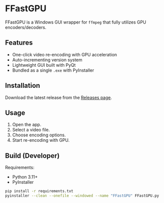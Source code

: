 # FFastGPU

FFastGPU is a Windows GUI wrapper for `ffmpeg` that fully utilizes GPU encoders/decoders.

## Features
- One-click video re-encoding with GPU acceleration
- Auto-incrementing version system
- Lightweight GUI built with PyQt
- Bundled as a single `.exe` with PyInstaller

## Installation
Download the latest release from the [Releases page](../../releases).

## Usage
1. Open the app.
2. Select a video file.
3. Choose encoding options.
4. Start re-encoding with GPU.

## Build (Developer)
Requirements:
- Python 3.11+
- PyInstaller

```bash
pip install -r requirements.txt
pyinstaller --clean --onefile --windowed --name "FFastGPU" FFastGPU.py
